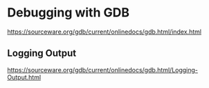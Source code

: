 # Debugging with GDB

https://sourceware.org/gdb/current/onlinedocs/gdb.html/index.html


## Logging Output

https://sourceware.org/gdb/current/onlinedocs/gdb.html/Logging-Output.html

